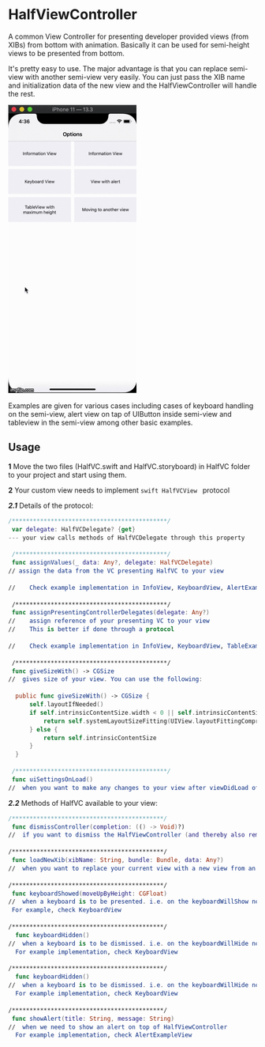# HalfViewController


A common View Controller for presenting developer provided views (from XIBs) from bottom with animation. Basically it can be used for semi-height views to be presented from bottom. 

It's pretty easy to use. The major advantage is that you can replace semi-view with another semi-view very easily. You can just pass the XIB name and initialization data of the new view and the HalfViewController will handle the rest.

![](./gif/halfvc.gif)

Examples are given for various cases including cases of keyboard handling on the semi-view, alert view on tap of UIButton inside semi-view and tableview in the semi-view among other basic examples.

## Usage
**1** Move the two files (HalfVC.swift and HalfVC.storyboard) in HalfVC folder to your project and start using them.

**2** Your custom view needs to implement ```swift HalfVCView ``` protocol

***2.1*** Details of the protocol:

```swift
/********************************************/
 var delegate: HalfVCDelegate? {get}
--- your view calls methods of HalfVCDelegate through this property
 
 /*******************************************/
 func assignValues(_ data: Any?, delegate: HalfVCDelegate)
// assign the data from the VC presenting HalfVC to your view
 
//    Check example implementation in InfoView, KeyboardView, AlertExampleView, TableExampleView, TwoViewFirstView or TwoViewSecondView
 
 /*******************************************/
 func assignPresentingControllerDelegates(delegate: Any?)
//    assign reference of your presenting VC to your view
//    This is better if done through a protocol
 
//    Check example implementation in InfoView, KeyboardView, TableExampleView or TwoViewSecondView
 
 /*******************************************/
 func giveSizeWith() -> CGSize
//  gives size of your view. You can use the following:
 
  public func giveSizeWith() -> CGSize {
      self.layoutIfNeeded()
      if self.intrinsicContentSize.width < 0 || self.intrinsicContentSize.height < 0 {
          return self.systemLayoutSizeFitting(UIView.layoutFittingCompressedSize)
      } else {
          return self.intrinsicContentSize
      }
  }
 
 /*******************************************/
 func uiSettingsOnLoad()
//  when you want to make any changes to your view after viewDidLoad of HalfViewController
```

***2.2*** Methods of HalfVC available to your view:

```swift
/*******************************************/
 func dismissController(completion: (() -> Void)?)
//  if you want to dismiss the HalfViewController (and thereby also remove your view) from your view
 
/*******************************************/
 func loadNewXib(xibName: String, bundle: Bundle, data: Any?)
//  when you want to replace your current view with a new view from an XIB

/*******************************************/
 func keyboardShowed(moveUpByHeight: CGFloat)
//  when a keyboard is to be presented. i.e. on the keyboardWillShow notification
 For example, check KeyboardView
 
/*******************************************/
  func keyboardHidden()
//  when a keyboard is to be dismissed. i.e. on the keyboardWillHide notification
  For example implementation, check KeyboardView

/*******************************************/
  func keyboardHidden()
//  when a keyboard is to be dismissed. i.e. on the keyboardWillHide notification
  For example implementation, check KeyboardView
 
/*******************************************/
 func showAlert(title: String, message: String)
//  when we need to show an alert on top of HalfViewController
  For example implementation, check AlertExampleView
```
